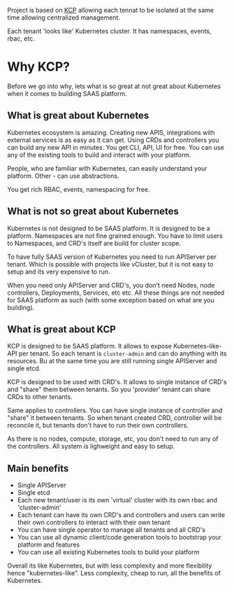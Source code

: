 
Project is based on [KCP](https://www.kcp.io/) allowing each tennat to be isolated
at the same time allowing centralized management.

Each tenant 'looks like' Kubernetes cluster. It has namespaces, events, rbac, etc.

# Why KCP?

Before we go into why, lets what is so great at not great about Kubernetes when
it comes to building SAAS platform.

## What is great about Kubernetes

Kubernetes ecosystem is amazing. Creating new APIS, integrations with external
services is as easy as it can get. Using CRDs and controllers you can build any
new API in minutes.
You get CLI, API, UI for free. You can use any of the existing tools to build
and interact with your platform.

People, who are familiar with Kubernetes, can easily understand your platform.
Other - can use abstractions.

You get rich RBAC, events, namespacing for free.

## What is not so great about Kubernetes

Kubernetes is not designed to be SAAS platform. It is designed to be a platform.
Namespaces are not fine grained enough. You have to limit users to Namespaces,
and CRD's itself are build for cluster scope.

To have fully SAAS version of Kubernetes you need to run APIServer per tenant.
Which is possible with projects like vCluster, but it is not easy to setup and
its very expensive to run.

When you need only APIServer and CRD's, you don't need Nodes, node controllers,
Deployments, Services, etc etc. All these things are not needed for SAAS platform
as such (with some exception based on what are you building).

## What is great about KCP

KCP is designed to be SAAS platform. It allows to expose Kubernetes-like-API
per tenant. So each tenant is `cluster-admin` and can do anything with its
resources. Bu at the same time you are still running single APIServer and
single etcd.

KCP is designed to be used with CRD's. It allows to single instance of CRD's
and "share" them between tenants. So you 'provider' tenant can share CRDs to
other tenants.

Same applies to controllers. You can have single instance of controller and
"share" it between tenants. So when tenant created CRD, controller will be
reconcile it, but tenants don't have to run their own controllers.

As there is no nodes, compute, storage, etc, you don't need to run any of the
controllers. All system is lighweight and easy to setup.

## Main benefits

- Single APIServer
- Single etcd
- Each new tenant/user is its own 'virtual' cluster with its own rbac and 'cluster-admin'
- Each tenant can have its own CRD's and controllers and users can write their own
controllers to interact with their own tenant
- You can have single operator to manage all tenants and all CRD's
- You can use all dynamic client/code generation tools to bootstrap your platform and features
- You can use all existing Kubernetes tools to build your platform

Overall its like Kubernetes, but with less complexity and more flexibility hence
"kubernetes-like". Less complexity, cheap to run, all the benefits of Kubernetes.
